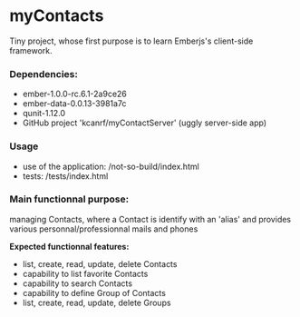 myContacts
==========

Tiny project, whose first purpose is to learn Emberjs's client-side framework.

### Dependencies: ###
 - ember-1.0.0-rc.6.1-2a9ce26
 - ember-data-0.0.13-3981a7c
 - qunit-1.12.0
 - GitHub project 'kcanrf/myContactServer' (uggly server-side app)

### Usage ###
 - use of the application: /not-so-build/index.html
 - tests: /tests/index.html

### Main functionnal purpose: ###
managing Contacts,
where a Contact is identify with an 'alias' and provides various personnal/professionnal mails and phones

**Expected functionnal features:**
 - list, create, read, update, delete Contacts
 - capability to list favorite Contacts
 - capability to search Contacts
 - capability to define Group of Contacts
 - list, create, read, update, delete Groups